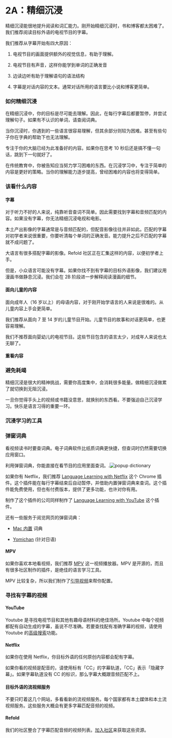 # 2A：精细沉浸

精细沉浸能很地提升阅读和词汇能力。刚开始精细沉浸时，书和博客都太困难了。我们推荐阅读目标外语的电视节目的字幕。

我们推荐从字幕开始有四大原因：

1. 电视节目的画面提供额外的视觉信息，有助于理解。

2. 电视节目有声音，这样你能学到单词的正确发音

3. 边读边听有助于理解语句的语法结构

4. 字幕是对话内容的文本。通常对话所用的语言要比小说和博客更简单。

### 如何精细沉浸

在精细沉浸中，你的目标是尽可能去理解。因此，在每行字幕后都要暂停，并尝试理解句子。如果有不认识的单词，请查阅词典。

当你沉浸时，你遇到的一些语言很容易理解，但其余部分则较为困难。甚至有些句子你在字典的帮助下也无法理解。

专注于你的大脑已经为此准备好的内容。如果你在思考 10 秒后还是搞不懂一句话，跳到下一句就好了。

在传统教育中，你被告知应当努力学习困难的东西。在沉浸学习中，专注于简单的内容是更好的策略。当你的理解能力逐步提高，曾经困难的内容也将变得简单。

### 该看什么内容

#### 字幕

对于听力不好的人来说，纯靠听音查词不简单。因此需要找到字幕和音频匹配的内容。如果没有字幕，你无法精细沉浸电视和电影。

本土产出影像的字幕通常是与音频匹配的，但配音影像往往并非如此。匹配的字幕对初学者来说很重要，你要听清每个单词的正确发音。能力提升之后不匹配的字幕就不成问题了。

大语言有很多搭配字幕的影像。Refold 社区正在汇集这样的内容，以便初学者上手。

但是，小众语言可能没有字幕。如果你找不到有字幕的目标外语影像，我们建议用漫画书做静息沉浸。我们会在 2B 阶段进一步解释阅读漫画的细节。

#### 面向儿童的内容

面向成年人（16 岁以上）的母语内容，对于刚开始学语言的人来说是很难的。从儿童内容上手会更简单。

我们推荐从面向 7 至 14 岁的儿童节目开始。儿童节目的故事和对话更简单，也更容易理解。

我们不推荐面向婴幼儿的电视节目。这些节目包含的语言太少，对成年人来说也太无聊了。

#### 重看内容

### 避免耗竭

精细沉浸是很大的精神挑战，需要你高度集中，会消耗很多能量。做精细沉浸做累了就切换到无阻沉浸。

一旦你觉得手头上的视频或书籍没意思，就换别的东西看。不要强迫自己沉浸学习。快乐是语言习得的重要一环。

### 沉浸学习的工具

### 弹窗词典

看视频读书时要查词典。电子词典软件比纸质词典更快捷，但查词时仍然需要切换应用窗口。

利用弹窗词典，你能直接在看节目的应用里面查词。.![popup dictionary](https://refold.la/static/f62a33dfce623e5624dd1e7f34c749e2/0a47e/popup-dictionary.png)

如果你有 Netflix，我们推荐 [Language Learning with Netflix](https://languagelearningwithnetflix.com/) 这个 Chrome 插件。这个插件能在每行字幕结束后自动暂停，并借助内置弹窗词典来查词。这个插件能免费使用，但也有付费版本，提供了更多功能，也许对你有用。

制作了这个插件的公司同样制作了 [Language Learning with YouTube](https://chrome.google.com/webstore/detail/language-learning-with-yo/jkhhdcaafjabenpmpcpgdjiffdpmmcjb) 这个插件。

还有一些服务于阅览网页的弹窗词典：

- [Mac 内置](https://wokabulary.com/blog/the-built-in-dictionary-on-mac-and-iphone.html) 词典

- [Yomichan](https://chrome.google.com/webstore/detail/yomichan/ogmnaimimemjmbakcfefmnahgdfhfami) (针对日语)

#### MPV

如果你喜欢本地看视频，我们推荐 [MPV](https://mpv.io/) 这一视频播放器。MPV 是开源的，而且有很多社区制作的插件，是绝佳的语言学习工具。

MPV 比较复杂，所以我们制作了[引导视频](https://youtu.be/bbg6ztWecbU)来帮你配置。

### 寻找有字幕的视频

#### YouTube

Youtube 是寻找电视节目和其他有趣母语材料的绝佳场所。Youtube 中每个视频都配有自动生成的字幕，虽说不尽准确。若要查找配有准确字幕的视频，请使用 Youtube 的[高级搜索](https://support.google.com/youtube/answer/3029103?hl=en)功能。

#### Netflix

如果你在使用 Netflix，你目标外语的任何原创内容都会配有字幕。

如果你看的视频是配音的，请使用标有「CC」的字幕轨道，「CC」表示「隐藏字幕」。如果字幕轨道没有 CC 的标识，那么字幕大概跟音频匹配不上。

#### 目标外语的流视频服务

不要只盯着这几个网站，多看看新的流视频服务。每个国家都有本土媒体和本土流视频服务。这些服务大概会有更多字幕匹配音频的视频。

#### Refold

我们的社区整合了字幕匹配音频的视频列表。[加入社区](https://refold.la/join)来获取这些资源。